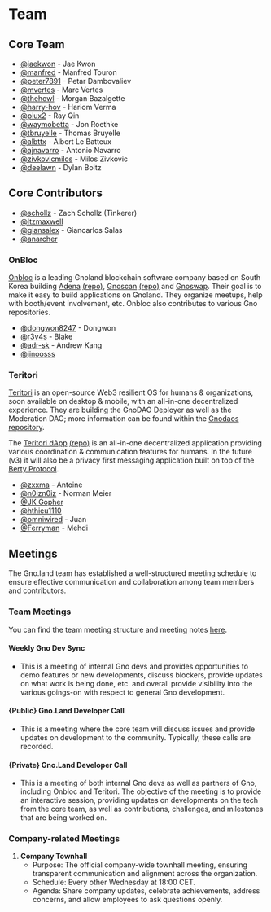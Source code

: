 # Team

## Core Team

- [@jaekwon](https://github.com/jaekwon) - Jae Kwon
- [@manfred](https://github.com/moul) - Manfred Touron
- [@peter7891](https://github.com/peter7891) - Petar Dambovaliev
- [@mvertes](https://github.com/mvertes) - Marc Vertes
- [@thehowl](https://github.com/thehowl) - Morgan Bazalgette
- [@harry-hov](https://github.com/harry-hov) - Hariom Verma
- [@piux2](https://github.com/piux2) - Ray Qin
- [@waymobetta](https://github.com/waymobetta) - Jon Roethke
- [@tbruyelle](https://github.com/tbruyelle) - Thomas Bruyelle
- [@albttx](https://github.com/albttx) - Albert Le Batteux
- [@ajnavarro](https://github.com/ajnavarro) - Antonio Navarro
- [@zivkovicmilos](https://github.com/zivkovicmilos) - Milos Zivkovic
- [@deelawn](https://github.com/deelawn) - Dylan Boltz

## Core Contributors

- [@schollz](https://github.com/schollz) - Zach Schollz (Tinkerer)
- [@ltzmaxwell](https://github.com/ltzmaxwell)
- [@giansalex](https://github.com/giansalex) - Giancarlos Salas
- [@anarcher](https://github.com/anarcher)

### OnBloc

[Onbloc](https://onbloc.xyz/) is a leading Gnoland blockchain software company based on South Korea building
[Adena](https://adena.app) [(repo)](https://github.com/onbloc/adena-wallet), [Gnoscan](https://gnoscan.io) [(repo)](https://github.com/onbloc/gnoscan) and [Gnoswap](https://medium.com/@gnoswaplabs). Their goal is to make it easy to build applications on Gnoland. They organize meetups, help with booth/event involvement, etc. Onbloc also contributes to various Gno repositories.

- [@dongwon8247](https://github.com/dongwon8247) - Dongwon
- [@r3v4s](https://github.com/r3v4s) - Blake
- [@adr-sk](https://github.com/adr-sk) - Andrew Kang
- [@jinoosss](https://github.com/jinoosss)

### Teritori

[Teritori](https://teritori.com) is an open-source Web3 resilient OS for humans & organizations, soon available on desktop & mobile, with an all-in-one decentralized experience. They are building the GnoDAO Deployer as well as the Moderation DAO; more information can be found within the [Gnodaos repository](https://github.com/TERITORI/gnodaos/).

The [Teritori dApp](https://app.teritori.com/) [(repo)](https://github.com/TERITORI/teritori-dapp) is an all-in-one decentralized application providing various coordination & communication features for humans. In the future (v3) it will also be a privacy first messaging application built on top of the [Berty Protocol](https://berty.tech/).

- [@zxxma](https://github.com/zxxma) - Antoine
- [@n0izn0iz](https://github.com/n0izn0iz) - Norman Meier
- [@JK Gopher](https://github.com/go7066)
- [@hthieu1110](https://github.com/hthieu1110)
- [@omniwired](https://github.com/omniwired) - Juan
- [@Ferryman](https://github.com/ferryman/) - Mehdi

## Meetings

The Gno.land team has established a well-structured meeting schedule to ensure effective communication and collaboration among team members and contributors.

### Team Meetings

You can find the team meeting structure and meeting notes [here](https://github.com/gnolang/meetings).

#### Weekly Gno Dev Sync
- This is a meeting of internal Gno devs and provides opportunities to demo features or new developments, discuss blockers, provide updates on what work is being done, etc. and overall provide visibility into the various goings-on with respect to general Gno development.

#### {Public} Gno.Land Developer Call
- This is a meeting where the core team will discuss issues and provide updates on development to the community. Typically, these calls are recorded.

#### {Private} Gno.Land Developer Call
- This is a meeting of both internal Gno devs as well as partners of Gno, including Onbloc and Teritori. The objective of the meeting is to provide an interactive session, providing updates on developments on the tech from the core team, as well as contributions, challenges, and milestones that are being worked on.

### Company-related Meetings

1. **Company Townhall**
    - Purpose: The official company-wide townhall meeting, ensuring transparent communication and alignment across the
      organization.
    - Schedule: Every other Wednesday at 18:00 CET.
    - Agenda: Share company updates, celebrate achievements, address concerns, and allow employees to ask questions
      openly.
